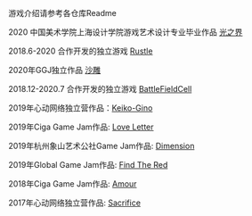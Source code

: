 游戏介绍请参考各仓库Readme

2020 中国美术学院上海设计学院游戏艺术设计专业毕业作品 [光之界](https://www.bilibili.com/video/BV16z4y1Q7ZS?from=search&seid=10751715640529717733)

2018.6-2020 合作开发的独立游戏 [Rustle](https://www.taptap.com/app/177916)

2020年GGJ独立作品 [沙雕](https://prinnyandhisfriends.github.io/SandSculpture/)

2018.12-2020.7 合作开发的独立游戏 [BattleFieldCell](https://prinnyandhisfriends.github.io/BattleFieldCell/)

2019年心动网络独立营作品：[Keiko-Gino](https://prinnyandhisfriends.github.io/Keiko-Gino/)

2019年Ciga Game Jam作品: [Love Letter](https://prinnyandhisfriends.github.io/LoveLetter/)

2019年杭州象山艺术公社Game Jam作品: [Dimension](https://prinnyandhisfriends.github.io/Dimension/)

2019年Global Game Jam作品: [Find The Red](https://prinnyandhisfriends.github.io/FindTheRed/)

2018年Ciga Game Jam作品: [Amour](https://prinnyandhisfriends.github.io/Amour/)

2017年心动网络独立营作品: [Sacrifice](https://prinnyandhisfriends.github.io/Sacrifice/)
